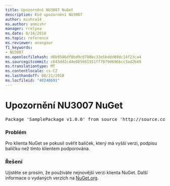 ```yaml
---
title: Upozornění NU3007 NuGet
description: Kód upozornění NU3007
author: mishra14
ms.author: anmishr
manager: rrelyea
ms.date: 8/16/2018
ms.topic: reference
ms.reviewer: anangaur
f1_keywords:
- NU3007
ms.openlocfilehash: d8b9506df0bd9c0708bc33e5bddd89dc14f23ca4
ms.sourcegitcommit: c643dd2c44e085601551ff7079d696bcc3ad2b49
ms.translationtype: MT
ms.contentlocale: cs-CZ
ms.lasthandoff: 08/21/2018
ms.locfileid: "40248691"
---
```

# <a name="nuget-warning-nu3007"></a>Upozornění NU3007 NuGet

<pre>Package 'SamplePackage v1.0.0' from source 'http://source.com/index.json': The package signature format version is not supported. Updating your client may solve this problem.</pre>

### <a name="issue"></a>Problém

Pro klienta NuGet se pokusil ověřit balíček, který má vyšší verzi, podpisu balíčku než tímto klientem podporována.


### <a name="solution"></a>Řešení

Ujistěte se prosím, že používáte nejnovější verzi klienta NuGet. Další informace o vydaných verzích na [NuGet.org](https://www.nuget.org/downloads).


